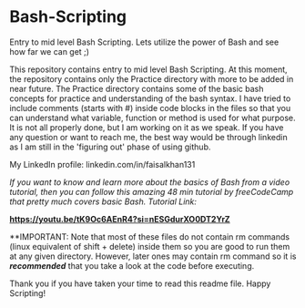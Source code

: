 # Bash-Scripting
Entry to mid level Bash Scripting. Lets utilize the power of Bash and see how far we can get ;)

This repository contains entry to mid level Bash Scripting. At this moment, the repository contains only the Practice directory with more to be added in near future. The Practice directory contains some of the basic bash concepts for practice and understanding of the bash syntax. I have tried to include comments (starts with #) inside code blocks in the files so that you can understand what variable, function or method is used for what purpose. It is not all properly done, but I am working on it as we speak. If you have any question or want to reach me, the best way would be through linkedin as I am still in the 'figuring out' phase of using github.

My LinkedIn profile: linkedin.com/in/faisalkhan131

*If you want to know and learn more about the basics of Bash from a video tutorial, then you can follow this amazing 48 min tutorial by freeCodeCamp that pretty much covers basic Bash. Tutorial Link:*

**https://youtu.be/tK9Oc6AEnR4?si=nESGdurXO0DT2YrZ**


**IMPORTANT: Note that most of these files do not contain rm commands (linux equivalent of shift + delete) inside them so you are good to run them at any given directory. However, later ones may contain rm command so it is ***recommended*** that you take a look at the code before executing.


Thank you if you have taken your time to read this readme file. Happy Scripting!


